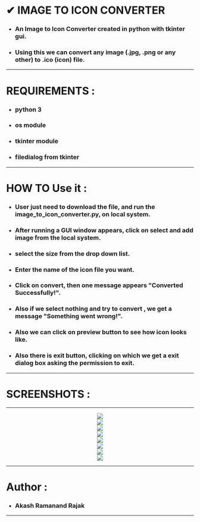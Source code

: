# ✔ IMAGE TO ICON CONVERTER
- ### An Image to Icon Converter created in python with tkinter gui.
- ### Using this we can convert any image (.jpg, .png or any other) to .ico (icon) file.

****

# REQUIREMENTS :
- ### python 3
- ### os module
- ### tkinter module
- ### filedialog from tkinter

****

# HOW TO Use it :
- ### User just need to download the file, and run the image_to_icon_converter.py, on local system.
- ### After running a GUI window appears, click on select and add image from the local system.
- ### select the size from the drop down list.
- ### Enter the name of the icon file you want.
- ### Click on convert, then one message appears "Converted Successfully!".
- ### Also if we select nothing and try to convert , we get a message "Something went wrong!".
- ### Also we can click on preview button to see how icon looks like.
- ### Also there is exit button, clicking on which we get a exit dialog box asking the permission to exit.

****

# SCREENSHOTS :

****

<p align="center">
  <img src="Images/1.jpg" /><br>
  <img src="Images/2.jpg" /><br>
  <img src="Images/3.jpg" /><br>
  <img src="Images/4.jpg" /><br>
  <img src="Images/5.jpg" /><br>
  <img src="Images/6.jpg" /><br>
  <img src="Images/7.jpg" /><br>
  <img src="Images/8.jpg" /><br>
</p>

****

# Author : 
- ### Akash Ramanand Rajak

****